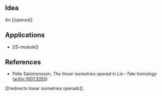 

## Idea

An [[operad]].

## Applications

* [[S-module]]

## References

* Pelle Salomonsson, _The linear isometries operad in Lie--Tate homology_ ([arXiv:1007.3355](http://arxiv.org/abs/1007.3355))

[[!redirects linear isometries operads]].
